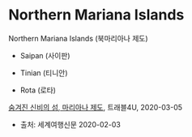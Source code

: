 

# Northern Mariana Islands



Northern Mariana Islands (북마리아나 제도)

* Saipan (사이판)

* Tinian (티니안)

* Rota (로타)

  



[숨겨진 신비의 섬, 마리아나 제도](https://blog.naver.com/gloacademy/221838934664), 트래블4U, 2020-03-05

* 출처: 세계여행신문 2020-02-03

